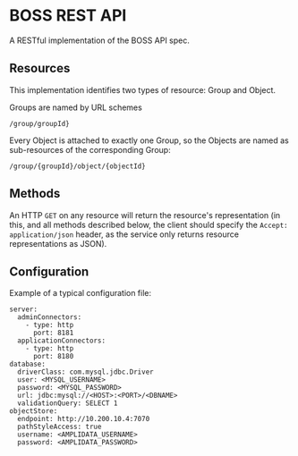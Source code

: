# BOSS REST API 

A RESTful implementation of the BOSS API spec.

## Resources 

This implementation identifies two types of resource: Group and Object.

Groups are named by URL schemes 
```
/group/groupId}
```

Every Object is attached to exactly one Group, so the Objects are named as sub-resources of the corresponding Group:
```
/group/{groupId}/object/{objectId}
```

## Methods 

An HTTP ``GET`` on any resource will return the resource's representation (in this, and all methods described below, the client should specify the ``Accept: application/json`` header, as the service only returns resource representations as JSON).

## Configuration 

Example of a typical configuration file: 
```
server:
  adminConnectors:
    - type: http
      port: 8181
  applicationConnectors:
    - type: http
      port: 8180
database:
  driverClass: com.mysql.jdbc.Driver
  user: <MYSQL_USERNAME>
  password: <MYSQL_PASSWORD>
  url: jdbc:mysql://<HOST>:<PORT>/<DBNAME>
  validationQuery: SELECT 1 
objectStore:
  endpoint: http://10.200.10.4:7070
  pathStyleAccess: true
  username: <AMPLIDATA_USERNAME>
  password: <AMPLIDATA_PASSWORD>
```
